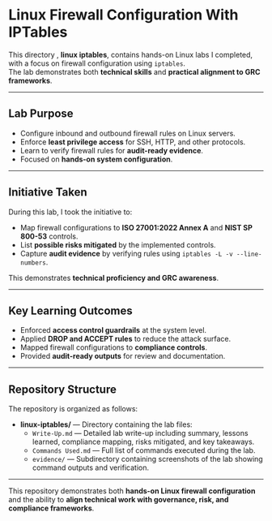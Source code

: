 # Linux Firewall Configuration With IPTables

This directory , **linux iptables**, contains hands-on Linux labs I completed, with a focus on firewall configuration using `iptables`.  
The lab demonstrates both **technical skills** and **practical alignment to GRC frameworks**.

---

## Lab Purpose

- Configure inbound and outbound firewall rules on Linux servers.  
- Enforce **least privilege access** for SSH, HTTP, and other protocols.  
- Learn to verify firewall rules for **audit-ready evidence**.  
- Focused on **hands-on system configuration**.

---

## Initiative Taken

During this lab, I took the initiative to:

- Map firewall configurations to **ISO 27001:2022 Annex A** and **NIST SP 800-53** controls.  
- List **possible risks mitigated** by the implemented controls.  
- Capture **audit evidence** by verifying rules using `iptables -L -v --line-numbers`.  

This demonstrates **technical proficiency and GRC awareness**.

---

## Key Learning Outcomes

- Enforced **access control guardrails** at the system level.  
- Applied **DROP and ACCEPT rules** to reduce the attack surface.  
- Mapped firewall configurations to **compliance controls**.  
- Provided **audit-ready outputs** for review and documentation.

---

## Repository Structure

The repository is organized as follows:

- **linux-iptables/** — Directory containing the lab files:  
  - `Write-Up.md` — Detailed lab write-up including summary, lessons learned, compliance mapping, risks mitigated, and key takeaways.  
  - `Commands Used.md` — Full list of commands executed during the lab.  
  - `evidence/` — Subdirectory containing screenshots of the lab showing command outputs and verification.

---

This repository demonstrates both **hands-on Linux firewall configuration** and the ability to **align technical work with governance, risk, and compliance frameworks**.
